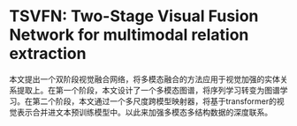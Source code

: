 # TSVFN: Two-Stage Visual Fusion Network for multimodal relation extraction

本文提出一个双阶段视觉融合网络，将多模态融合的方法应用于视觉加强的实体关系提取上。在第一个阶段，本文设计了一个多模态图谱，将序列学习转变为图谱学习。在第二个阶段，本文通过一个多尺度跨模型映射器，将基于transformer的视觉表示合并进文本预训练模型中。以此来加强多模态多结构数据的深度联系。
